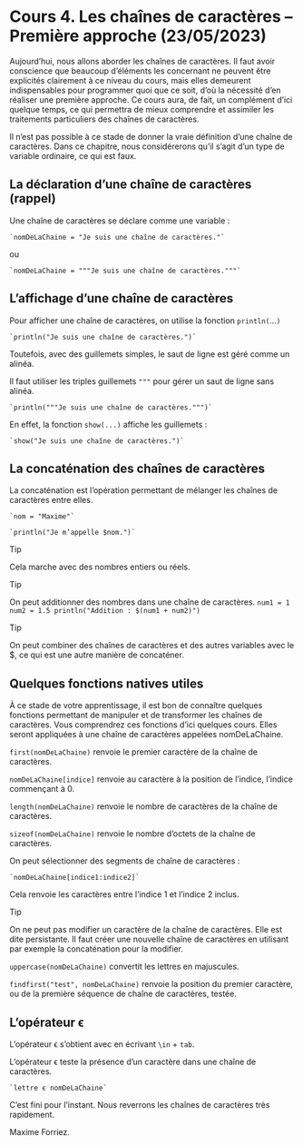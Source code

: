 # Cours 4. Les chaînes de caractères – Première approche (23/05/2023)

Aujourd’hui, nous allons aborder les chaînes de caractères. Il faut avoir conscience que beaucoup d’éléments les concernant ne peuvent être explicités clairement à ce niveau du cours, mais elles demeurent indispensables pour programmer quoi que ce soit, d’où la nécessité d’en réaliser une première approche. Ce cours aura, de fait, un complément d’ici quelque temps, ce qui permettra de mieux comprendre et assimiler les traitements particuliers des chaînes de caractères.

Il n’est pas possible à ce stade de donner la vraie définition d’une chaîne de caractères. Dans ce chapitre, nous considérerons qu’il s’agit d’un type de variable ordinaire, ce qui est faux.

## La déclaration d’une chaîne de caractères (rappel)

Une chaîne de caractères se déclare comme une variable :

	`nomDeLaChaine = "Je suis une chaîne de caractères."`

ou

	`nomDeLaChaine = """Je suis une chaîne de caractères."""`

## L’affichage d’une chaîne de caractères

Pour afficher une chaîne de caractères, on utilise la fonction `println(`...`)`

	`println("Je suis une chaîne de caractères.")`

Toutefois, avec des guillemets simples, le saut de ligne est géré comme un alinéa.

Il faut utiliser les triples guillemets `"""` pour gérer un saut de ligne sans alinéa.

	`println("""Je suis une chaîne de caractères.""")`

En effet, la fonction `show(...)` affiche les guillemets :

	`show("Je suis une chaîne de caractères.")`

## La concaténation des chaînes de caractères

La concaténation est l’opération permettant de mélanger les chaînes de caractères entre elles.

	`nom = "Maxime"`

	`println("Je m’appelle $nom.")`

> [!TIP]
> Cela marche avec des nombres entiers ou réels.

> [!TIP]
> On peut additionner des nombres dans une chaîne de caractères.
>	`num1 = 1`
>	`num2 = 1.5 println("Addition : $(num1 + num2)")`

> [!TIP]
> On peut combiner des chaînes de caractères et des autres variables avec le $, ce qui est une autre manière de concaténer.

## Quelques fonctions natives utiles

À ce stade de votre apprentissage, il est bon de connaître quelques fonctions permettant de manipuler et de transformer les chaînes de caractères. Vous comprendrez ces fonctions d’ici quelques cours. Elles seront appliquées à une chaîne de caractères appelées nomDeLaChaine.

`first(nomDeLaChaine)` renvoie le premier caractère de la chaîne de caractères.

`nomDeLaChaine[indice]` renvoie au caractère à la position de l’indice, l’indice commençant à 0.

`length(nomDeLaChaine)` renvoie le nombre de caractères de la chaîne de caractères.

`sizeof(nomDeLaChaine)` renvoie le nombre d’octets de la chaîne de caractères.

On peut sélectionner des segments de chaîne de caractères :

	`nomDeLaChaine[indice1:indice2]`

Cela renvoie les caractères entre l’indice 1 et l’indice 2 inclus.

> [!TIP]
> On ne peut pas modifier un caractère de la chaîne de caractères. Elle est dite persistante. Il faut créer une nouvelle chaîne de caractères en utilisant par exemple la concaténation pour la modifier.

`uppercase(nomDeLaChaine)` convertit les lettres en majuscules.

`findfirst("test", nomDeLaChaine)` renvoie la position du premier caractère, ou de la première séquence de chaîne de caractères, testée.

## L’opérateur ϵ

L’opérateur ϵ s’obtient avec en écrivant `\in` + `tab`.

L’opérateur ϵ teste la présence d’un caractère dans une chaîne de caractères.

	`lettre ϵ nomDeLaChaine`

C’est fini pour l’instant. Nous reverrons les chaînes de caractères très rapidement.

Maxime Forriez.